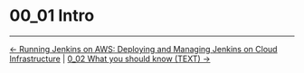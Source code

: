 # 00_01 Intro

<!-- FooterStart -->
---
[← Running Jenkins on AWS: Deploying and Managing Jenkins on Cloud Infrastructure](../../README.md) | [0_02 What you should know (TEXT) →](../00_02_what_you_should_know/README.md)
<!-- FooterEnd -->
